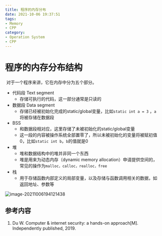 ```yaml
---
title: 程序的内存分布
date: 2021-10-06 19:37:51
tags:
- Memory
- CPP
category:
- Operation System
- CPP
---
```


# 程序的内存分布结构

​	对于一个程序来讲，它在内存中分为五个部分。

- 代码段 Text segment
  - 存储可执行的代码，这一部分通常是只读的
- 数据段 Data segment
  - 存储已经被初始化完成的static/global变量，比如`static int a = 3` ，`a`将被存储在数据段
- BSS
  - 和数据段相对应，这里存储了未被初始化的static/global变量
  - 这一段的内容被操作系统全部置零了，所以未被初始化的变量将被赋初值0，比如`static int b`，`b`的值就是0
- 堆
  - 堆和数据结构中的堆并非同一个东西
  - 堆是用来为动态内存（dynamic memory allocation）申请提供空间的，常见的操作为`malloc，calloc，realloc，free`
- 栈
  - 用于存储函数内部定义的局部变量，以及存储与函数调用相关的数据，如返回地址、参数等

![image-20211006194121438](https://gitee.com/cd-yang/pic/raw/master/img/202110061941498.png)

## 参考内容

1. Du W. Computer & internet security: a hands-on approach[M]. Independently published, 2019.
